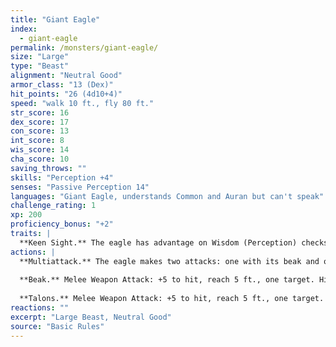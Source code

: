 ```yaml
---
title: "Giant Eagle"
index:
  - giant-eagle
permalink: /monsters/giant-eagle/
size: "Large"
type: "Beast"
alignment: "Neutral Good"
armor_class: "13 (Dex)"
hit_points: "26 (4d10+4)"
speed: "walk 10 ft., fly 80 ft."
str_score: 16
dex_score: 17
con_score: 13
int_score: 8
wis_score: 14
cha_score: 10
saving_throws: ""
skills: "Perception +4"
senses: "Passive Perception 14"
languages: "Giant Eagle, understands Common and Auran but can't speak"
challenge_rating: 1
xp: 200
proficiency_bonus: "+2"
traits: |
  **Keen Sight.** The eagle has advantage on Wisdom (Perception) checks that rely on sight.
actions: |
  **Multiattack.** The eagle makes two attacks: one with its beak and one with its talons.
  
  **Beak.** Melee Weapon Attack: +5 to hit, reach 5 ft., one target. Hit: 6 (1d6 + 3) piercing damage.
  
  **Talons.** Melee Weapon Attack: +5 to hit, reach 5 ft., one target. Hit: 10 (2d6 + 3) slashing damage.
reactions: ""
excerpt: "Large Beast, Neutral Good"
source: "Basic Rules"
---
```

